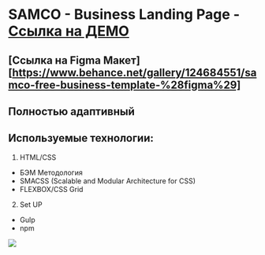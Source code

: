 # SAMCO - Business Landing Page - [Cсылка на ДЕМО](https://samco-app.netlify.app/)

## [Ссылка на Figma Макет][https://www.behance.net/gallery/124684551/samco-free-business-template-%28figma%29]

## Полностью адаптивный

## Используемые технологии:

1. HTML/CSS

- БЭМ Методология
- SMACSS (Scalable and Modular Architecture for CSS)
- FLEXBOX/CSS Grid

2. Set UP

- Gulp
- npm

![](screenshot.jpg)
